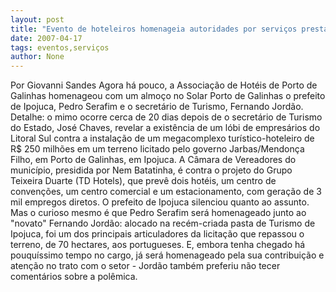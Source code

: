 ```yaml
---
layout: post
title: "Evento de hoteleiros homenageia autoridades por serviços prestados"
date: 2007-04-17
tags: eventos,serviços
author: None
---
```


Por Giovanni Sandes
Agora há pouco, a Associação de Hotéis de Porto de Galinhas homenageou com um almoço no Solar Porto de Galinhas o prefeito de Ipojuca, Pedro Serafim e o secretário de Turismo, Fernando Jordão.
Detalhe: o mimo ocorre cerca de 20 dias depois de o secretário de Turismo do Estado, José Chaves, revelar a existência de um lóbi de empresários do Litoral Sul contra a instalação de um megacomplexo turístico-hoteleiro de R$ 250 milhões em um terreno licitado pelo governo Jarbas/Mendonça Filho, em Porto de Galinhas, em Ipojuca.
A Câmara de Vereadores do município, presidida por Nem Batatinha, é contra o projeto do Grupo Teixeira Duarte (TD Hotels), que prevê dois hotéis, um centro de convenções, um centro comercial e um estacionamento, com geração de 3 mil empregos diretos.
O prefeito de Ipojuca silenciou quanto ao assunto. Mas o curioso mesmo é que Pedro Serafim será homenageado junto ao \"novato\" Fernando Jordão: alocado na recém-criada pasta de Turismo de Ipojuca, foi um dos principais articuladores da licitação que repassou o terreno, de 70 hectares, aos portugueses. 
E, embora tenha chegado há pouquíssimo tempo no cargo, já será homenageado pela sua contribuição e atenção no trato com o setor - Jordão também preferiu não tecer comentários sobre a polêmica. 